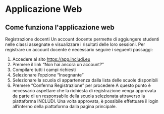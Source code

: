 # Applicazione Web

## Come funziona l'applicazione web

Registrazione docenti
Un account docente permette di aggiungere studenti nelle classi assegnate e
visualizzare i risultati delle loro sessioni. Per registrare un account docente è
necessario seguire i seguenti passaggi:
1. Accedere al sito https://app.includi.eu
2. Premere il link “Non hai ancora un account?”
3. Compilare tutti i campi richiesti
4. Selezionare l’opzione “Insegnante”
5. Selezionare la scuola di appartenenza dalla lista delle scuole disponibili
6. Premere “Conferma Registrazione” per procedere
A questo punto è necessario aspettare che la richiesta di registrazione venga
approvata da parte di un responsabile della scuola selezionata attraverso la
piattaforma INCLUDI.
Una volta approvata, è possibile effettuare il login all’interno della piattaforma
dalla pagina principale.